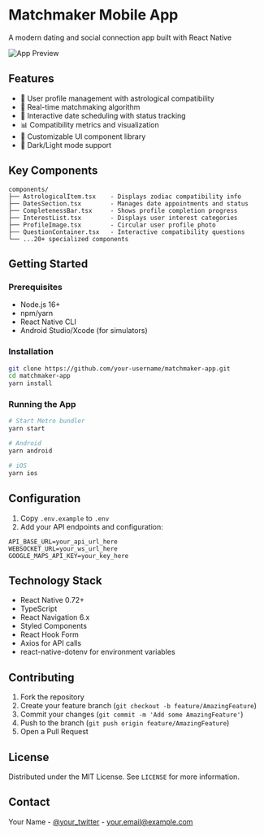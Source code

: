 # Matchmaker Mobile App

A modern dating and social connection app built with React Native

![App Preview](screenshots/app-preview.png)

## Features

- 👤 User profile management with astrological compatibility
- 💌 Real-time matchmaking algorithm
- 📅 Interactive date scheduling with status tracking
- 📊 Compatibility metrics and visualization
- 🎨 Customizable UI component library
- 🌙 Dark/Light mode support

## Key Components

```plaintext
components/
├── AstrologicalItem.tsx    - Displays zodiac compatibility info
├── DatesSection.tsx        - Manages date appointments and status
├── CompletenessBar.tsx     - Shows profile completion progress
├── InterestList.tsx        - Displays user interest categories
├── ProfileImage.tsx        - Circular user profile photo
├── QuestionContainer.tsx   - Interactive compatibility questions
└── ...20+ specialized components
```

## Getting Started

### Prerequisites
- Node.js 16+
- npm/yarn
- React Native CLI
- Android Studio/Xcode (for simulators)

### Installation

```bash
git clone https://github.com/your-username/matchmaker-app.git
cd matchmaker-app
yarn install
```

### Running the App

```bash
# Start Metro bundler
yarn start

# Android
yarn android

# iOS
yarn ios
```

## Configuration

1. Copy `.env.example` to `.env`
2. Add your API endpoints and configuration:
```env
API_BASE_URL=your_api_url_here
WEBSOCKET_URL=your_ws_url_here
GOOGLE_MAPS_API_KEY=your_key_here
```

## Technology Stack

- React Native 0.72+
- TypeScript
- React Navigation 6.x
- Styled Components
- React Hook Form
- Axios for API calls
- react-native-dotenv for environment variables

## Contributing

1. Fork the repository
2. Create your feature branch (`git checkout -b feature/AmazingFeature`)
3. Commit your changes (`git commit -m 'Add some AmazingFeature'`)
4. Push to the branch (`git push origin feature/AmazingFeature`)
5. Open a Pull Request

## License

Distributed under the MIT License. See `LICENSE` for more information.

## Contact

Your Name - [@your_twitter](https://twitter.com/your_handle) - your.email@example.com
